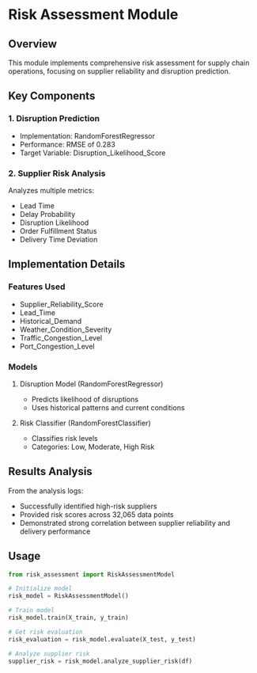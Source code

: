 # Risk Assessment Module

## Overview
This module implements comprehensive risk assessment for supply chain operations, focusing on supplier reliability and disruption prediction.

## Key Components

### 1. Disruption Prediction
- Implementation: RandomForestRegressor
- Performance: RMSE of 0.283
- Target Variable: Disruption_Likelihood_Score

### 2. Supplier Risk Analysis
Analyzes multiple metrics:
- Lead Time
- Delay Probability
- Disruption Likelihood
- Order Fulfillment Status
- Delivery Time Deviation

## Implementation Details

### Features Used
- Supplier_Reliability_Score
- Lead_Time
- Historical_Demand
- Weather_Condition_Severity
- Traffic_Congestion_Level
- Port_Congestion_Level

### Models
1. Disruption Model (RandomForestRegressor)
   - Predicts likelihood of disruptions
   - Uses historical patterns and current conditions

2. Risk Classifier (RandomForestClassifier)
   - Classifies risk levels
   - Categories: Low, Moderate, High Risk

## Results Analysis
From the analysis logs:
- Successfully identified high-risk suppliers
- Provided risk scores across 32,065 data points
- Demonstrated strong correlation between supplier reliability and delivery performance

## Usage
```python
from risk_assessment import RiskAssessmentModel

# Initialize model
risk_model = RiskAssessmentModel()

# Train model
risk_model.train(X_train, y_train)

# Get risk evaluation
risk_evaluation = risk_model.evaluate(X_test, y_test)

# Analyze supplier risk
supplier_risk = risk_model.analyze_supplier_risk(df)
```